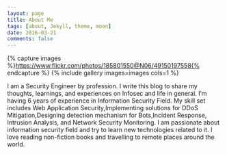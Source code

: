 ```yaml
---
layout: page
title: About Me
tags: [about, Jekyll, theme, moon]
date: 2016-03-21
comments: false
---
```

    
{% capture images %}https://www.flickr.com/photos/185801550@N06/49150197558{% endcapture %} {% include gallery images=images cols=1 %}

I am a Security Engineer by profession. I write this blog to share my thoughts, learnings, and experiences on Infosec and life in general. I’m having 6 years of experience in Information Security Field. My skill set includes Web Application Security,Implementing solutions for DDoS Mitigation,Designing detection mechanism for Bots,Incident Response, Intrusion Analysis, and Network Security Monitoring. I am passionate about information security field and try to learn new technologies related to it. I love reading non-fiction books and travelling to remote places around the world.
